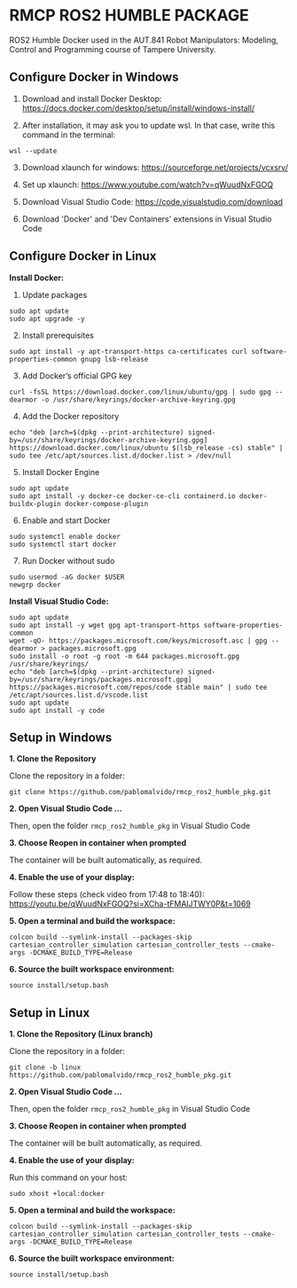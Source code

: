 # RMCP ROS2 HUMBLE PACKAGE

ROS2 Humble Docker used in the AUT.841 Robot Manipulators: Modeling, Control and Programming course of Tampere University.

## Configure Docker in Windows
1. Download and install Docker Desktop: https://docs.docker.com/desktop/setup/install/windows-install/ 

2. After installation, it may ask you to update wsl. In that case, write this command in the terminal: 

```
wsl --update
```
3. Download xlaunch for windows: https://sourceforge.net/projects/vcxsrv/

4. Set up xlaunch: https://www.youtube.com/watch?v=qWuudNxFGOQ

5. Download Visual Studio Code: https://code.visualstudio.com/download

6. Download 'Docker' and 'Dev Containers' extensions in Visual Studio Code

## Configure Docker in Linux
**Install Docker:**

1. Update packages
```
sudo apt update
sudo apt upgrade -y
```

2. Install prerequisites
```
sudo apt install -y apt-transport-https ca-certificates curl software-properties-common gnupg lsb-release
```

3. Add Docker’s official GPG key
```
curl -fsSL https://download.docker.com/linux/ubuntu/gpg | sudo gpg --dearmor -o /usr/share/keyrings/docker-archive-keyring.gpg
```

4. Add the Docker repository
```
echo "deb [arch=$(dpkg --print-architecture) signed-by=/usr/share/keyrings/docker-archive-keyring.gpg] https://download.docker.com/linux/ubuntu $(lsb_release -cs) stable" | sudo tee /etc/apt/sources.list.d/docker.list > /dev/null
```

5. Install Docker Engine
```
sudo apt update
sudo apt install -y docker-ce docker-ce-cli containerd.io docker-buildx-plugin docker-compose-plugin
```

6. Enable and start Docker
```
sudo systemctl enable docker
sudo systemctl start docker
```

7. Run Docker without sudo
```
sudo usermod -aG docker $USER
newgrp docker
```

**Install Visual Studio Code:**
```
sudo apt update
sudo apt install -y wget gpg apt-transport-https software-properties-common
wget -qO- https://packages.microsoft.com/keys/microsoft.asc | gpg --dearmor > packages.microsoft.gpg
sudo install -o root -g root -m 644 packages.microsoft.gpg /usr/share/keyrings/
echo "deb [arch=$(dpkg --print-architecture) signed-by=/usr/share/keyrings/packages.microsoft.gpg] https://packages.microsoft.com/repos/code stable main" | sudo tee /etc/apt/sources.list.d/vscode.list
sudo apt update
sudo apt install -y code
```

## Setup in Windows
**1. Clone the Repository**

Clone the repository in a folder:
```
git clone https://github.com/pablomalvido/rmcp_ros2_humble_pkg.git
```

**2. Open Visual Studio Code ...**

Then, open the folder ```rmcp_ros2_humble_pkg``` in Visual Studio Code

**3. Choose Reopen in container when prompted**

The container will be built automatically, as required.

**4. Enable the use of your display:**

Follow these steps (check video from 17:48 to 18:40): https://youtu.be/qWuudNxFGOQ?si=XCha-tFMAlJTWY0P&t=1069

**5. Open a terminal and build the workspace:**

```
colcon build --symlink-install --packages-skip cartesian_controller_simulation cartesian_controller_tests --cmake-args -DCMAKE_BUILD_TYPE=Release
```

**6. Source the built workspace environment:**

```
source install/setup.bash
```

## Setup in Linux
**1. Clone the Repository (Linux branch)**

Clone the repository in a folder:
```
git clone -b linux https://github.com/pablomalvido/rmcp_ros2_humble_pkg.git
```

**2. Open Visual Studio Code ...**

Then, open the folder ```rmcp_ros2_humble_pkg``` in Visual Studio Code

**3. Choose Reopen in container when prompted**

The container will be built automatically, as required.

**4. Enable the use of your display:**

Run this command on your host:

```
sudo xhost +local:docker
```

**5. Open a terminal and build the workspace:**

```
colcon build --symlink-install --packages-skip cartesian_controller_simulation cartesian_controller_tests --cmake-args -DCMAKE_BUILD_TYPE=Release
```

**6. Source the built workspace environment:**

```
source install/setup.bash
```
